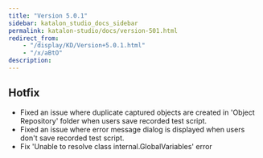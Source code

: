 ```yaml
---
title: "Version 5.0.1"
sidebar: katalon_studio_docs_sidebar
permalink: katalon-studio/docs/version-501.html
redirect_from:
    - "/display/KD/Version+5.0.1.html"
    - "/x/aBtO"
description:
---
```

Hotfix
------

*   Fixed an issue where duplicate captured objects are created in 'Object Repository' folder when users save recorded test script.
*   Fixed an issue where error message dialog is displayed when users don't save recorded test script.
*   Fix 'Unable to resolve class internal.GlobalVariables' error
